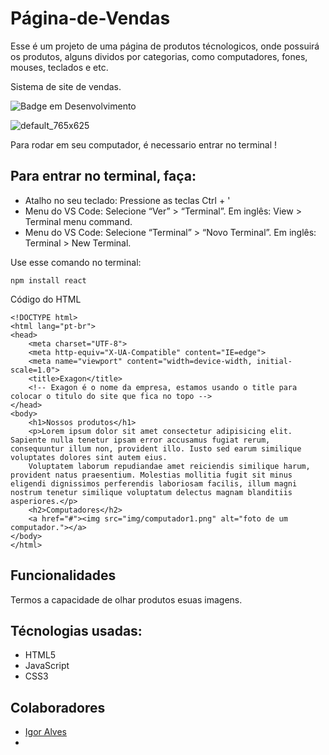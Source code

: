 # Página-de-Vendas
Esse é um projeto de uma página de produtos técnologicos, onde possuirá os produtos, alguns dividos por categorias, como computadores, fones, mouses, teclados e etc.


Sistema de site de vendas.

![Badge em Desenvolvimento](http://img.shields.io/static/v1?label=STATUS&message=EM%20DESENVOLVIMENTO&color=GREEN&style=for-the-badge)



![default_765x625](https://user-images.githubusercontent.com/110192250/228720545-0f37c5e0-10db-427d-9e6b-9ae7b6a0d7ec.png)



Para rodar em seu computador, é necessario entrar no terminal !

## Para entrar no terminal, faça:              

* Atalho no seu teclado: Pressione as teclas Ctrl + '
* Menu do VS Code: Selecione “Ver” > “Terminal”. Em inglês: View > Terminal menu command.
* Menu do VS Code: Selecione “Terminal” > “Novo Terminal”. Em inglês: Terminal > New Terminal.


Use esse comando no terminal:
```
npm install react
```

Código do HTML
```
<!DOCTYPE html>
<html lang="pt-br">
<head>
    <meta charset="UTF-8">
    <meta http-equiv="X-UA-Compatible" content="IE=edge">
    <meta name="viewport" content="width=device-width, initial-scale=1.0">
    <title>Exagon</title>
    <!-- Exagon é o nome da empresa, estamos usando o title para colocar o titulo do site que fica no topo -->
</head>
<body>
    <h1>Nossos produtos</h1>
    <p>Lorem ipsum dolor sit amet consectetur adipisicing elit. Sapiente nulla tenetur ipsam error accusamus fugiat rerum, consequuntur illum non, provident illo. Iusto sed earum similique voluptates dolores sint autem eius.
    Voluptatem laborum repudiandae amet reiciendis similique harum, provident natus praesentium. Molestias mollitia fugit sit minus eligendi dignissimos perferendis laboriosam facilis, illum magni nostrum tenetur similique voluptatum delectus magnam blanditiis asperiores.</p>
    <h2>Computadores</h2>
    <a href="#"><img src="img/computador1.png" alt="foto de um computador."></a>
</body>
</html>
```

## Funcionalidades
 Termos a capacidade de olhar produtos esuas imagens.

## Técnologias usadas:
 * HTML5
 * JavaScript
 * CSS3

## Colaboradores 
* <a href="https://github.com/oigao">Igor Alves</a>
* <a href=""></a>




